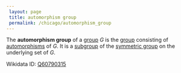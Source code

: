 ```yaml
---
 layout: page
 title: automorphism group
 permalink: /chicago/automorphism_group
---
```

The **automorphism group** of a [group](https://mathgloss.github.io/MathGloss/chicago/group) $G$ is the [group](https://mathgloss.github.io/MathGloss/chicago/group) consisting of [automorphisms](https://mathgloss.github.io/MathGloss/chicago/automorphism) of $G$. It is a [subgroup](https://mathgloss.github.io/MathGloss/chicago/subgroup) of the [symmetric group](https://mathgloss.github.io/MathGloss/chicago/symmetric_group) on the underlying set of $G$. 

Wikidata ID: [Q60790315](https://www.wikidata.org/wiki/Q60790315)